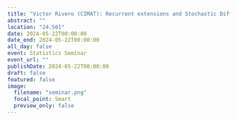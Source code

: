 ```yaml
---
title: "Victor Rivero (CIMAT): Recurrent extensions and Stochastic Differential equations"
abstract: ""
location: "24.S01"
date: 2024-05-22T00:00:00
date_end: 2024-05-22T00:00:00
all_day: false
event: Statistics Seminar
event_url: ""
publishDate: 2024-05-22T00:00:00
draft: false
featured: false
image:
  filename: "seminar.png"
  focal_point: Smart
  preview_only: false
---
```

